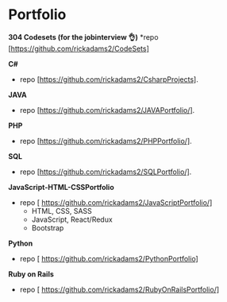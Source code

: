 # Portfolio 



**304 Codesets (for the jobinterview :ok_hand:)**
*repo [https://github.com/rickadams2/CodeSets]
 
**C#**
 * repo [https://github.com/rickadams2/CsharpProjects].

**JAVA**
  * repo [https://github.com/rickadams2/JAVAPortfolio/].
  
 **PHP**
 * repo [https://github.com/rickadams2/PHPPortfolio/].
 
 **SQL**
  * repo [https://github.com/rickadams2/SQLPortfolio/]. 
     
**JavaScript-HTML-CSSPortfolio**
 * repo [    https://github.com/rickadams2/JavaScriptPortfolio/]
     * HTML, CSS, SASS 
     * JavaScript, React/Redux 
      * Bootstrap 

 **Python** 
 * repo [    https://github.com/rickadams2/PythonPortfolio]

**Ruby on Rails**
 * repo [    https://github.com/rickadams2/RubyOnRailsPortfolio/]



